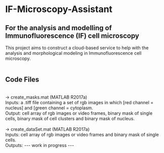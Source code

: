 # IF-Microscopy-Assistant
## For the analysis and modelling of Immunofluorescence (IF) cell microscopy
This project aims to construct a cloud-based service to help with the analysis and morphological modeling in Immunofluorescence cell microscopy.
<br><br>
## Code Files
<br>
-> create_masks.mat (MATLAB R2017a) <br>
Inputs: a .tiff file containing a set of rgb images in which [red channel = nucleus] and [green channel = cytoplasm. <br>
Output: cell array of rgb images or video frames, binary mask of single cells, binary mask of cell clusters and binary mask of nucleus. <br><br>
-> create_dataSet.mat  (MATLAB R2017a) <br>
Inputs: cell array of rgb images or video frames and binary mask of single cells. <br>
Outputs: --- work in progress ---
